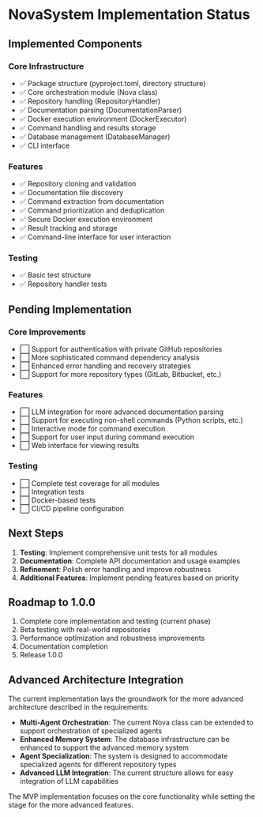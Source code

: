 # NovaSystem Implementation Status

## Implemented Components

### Core Infrastructure
- ✅ Package structure (pyproject.toml, directory structure)
- ✅ Core orchestration module (Nova class)
- ✅ Repository handling (RepositoryHandler)
- ✅ Documentation parsing (DocumentationParser)
- ✅ Docker execution environment (DockerExecutor)
- ✅ Command handling and results storage
- ✅ Database management (DatabaseManager)
- ✅ CLI interface

### Features
- ✅ Repository cloning and validation
- ✅ Documentation file discovery
- ✅ Command extraction from documentation
- ✅ Command prioritization and deduplication
- ✅ Secure Docker execution environment
- ✅ Result tracking and storage
- ✅ Command-line interface for user interaction

### Testing
- ✅ Basic test structure
- ✅ Repository handler tests

## Pending Implementation

### Core Improvements
- ⬜ Support for authentication with private GitHub repositories
- ⬜ More sophisticated command dependency analysis
- ⬜ Enhanced error handling and recovery strategies
- ⬜ Support for more repository types (GitLab, Bitbucket, etc.)

### Features
- ⬜ LLM integration for more advanced documentation parsing
- ⬜ Support for executing non-shell commands (Python scripts, etc.)
- ⬜ Interactive mode for command execution
- ⬜ Support for user input during command execution
- ⬜ Web interface for viewing results

### Testing
- ⬜ Complete test coverage for all modules
- ⬜ Integration tests
- ⬜ Docker-based tests
- ⬜ CI/CD pipeline configuration

## Next Steps

1. **Testing**: Implement comprehensive unit tests for all modules
2. **Documentation**: Complete API documentation and usage examples
3. **Refinement**: Polish error handling and improve robustness
4. **Additional Features**: Implement pending features based on priority

## Roadmap to 1.0.0

1. Complete core implementation and testing (current phase)
2. Beta testing with real-world repositories
3. Performance optimization and robustness improvements
4. Documentation completion
5. Release 1.0.0

## Advanced Architecture Integration

The current implementation lays the groundwork for the more advanced architecture described in the requirements:

- **Multi-Agent Orchestration**: The current Nova class can be extended to support orchestration of specialized agents
- **Enhanced Memory System**: The database infrastructure can be enhanced to support the advanced memory system
- **Agent Specialization**: The system is designed to accommodate specialized agents for different repository types
- **Advanced LLM Integration**: The current structure allows for easy integration of LLM capabilities

The MVP implementation focuses on the core functionality while setting the stage for the more advanced features.